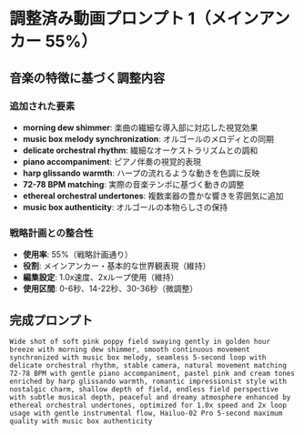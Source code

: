 # 調整済み動画プロンプト 1（メインアンカー 55%）

## 音楽の特徴に基づく調整内容

### 追加された要素
- **morning dew shimmer**: 楽曲の繊細な導入部に対応した視覚効果
- **music box melody synchronization**: オルゴールのメロディとの同期
- **delicate orchestral rhythm**: 繊細なオーケストラリズムとの調和
- **piano accompaniment**: ピアノ伴奏の視覚的表現
- **harp glissando warmth**: ハープの流れるような動きを色調に反映
- **72-78 BPM matching**: 実際の音楽テンポに基づく動きの調整
- **ethereal orchestral undertones**: 複数楽器の豊かな響きを雰囲気に追加
- **music box authenticity**: オルゴールの本物らしさの保持

### 戦略計画との整合性
- **使用率**: 55%（戦略計画通り）
- **役割**: メインアンカー・基本的な世界観表現（維持）
- **編集設定**: 1.0x速度、2xループ使用（維持）
- **使用区間**: 0-6秒、14-22秒、30-36秒（微調整）

## 完成プロンプト
```
Wide shot of soft pink poppy field swaying gently in golden hour breeze with morning dew shimmer, smooth continuous movement synchronized with music box melody, seamless 5-second loop with delicate orchestral rhythm, stable camera, natural movement matching 72-78 BPM with gentle piano accompaniment, pastel pink and cream tones enriched by harp glissando warmth, romantic impressionist style with nostalgic charm, shallow depth of field, endless field perspective with subtle musical depth, peaceful and dreamy atmosphere enhanced by ethereal orchestral undertones, optimized for 1.0x speed and 2x loop usage with gentle instrumental flow, Hailuo-02 Pro 5-second maximum quality with music box authenticity
```